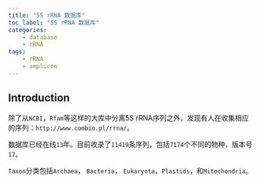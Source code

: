 ```yaml
---
title: "5S rRNA 数据库"
toc_label: "5S rRNA 数据库"
categories:
    - database
    - rRNA
tags:
    - rRNA
    - amplicon
---
```


## Introduction
除了从`NCBI`，`Rfam`等这样的大库中分离5S rRNA序列之外，发现有人在收集相应的序列：`http://www.combio.pl/rrna/`。
<!--more-->

数据库已经在线`13`年。目前收录了`11419`条序列，包括`7174`个不同的物种，版本号`17`。

`Taxon`分类包括`Archaea`， `Bacteria`， `Eukaryota`，`Plastids`，和`Mitochondria`。